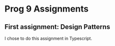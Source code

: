 # Prog 9 Assignments

## First assignment: Design Patterns
I chose to do this assignment in Typescript. 